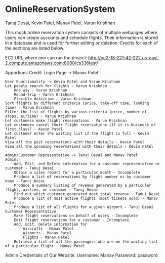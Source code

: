 # OnlineReservationSystem

Tanuj Desai, Kevin Patel, Manav Patel, Varun Krishnan

This mock online reservation system consists of multiple webpages where users can create accounts and schedule flights. Their information is stored in
a database and is used for further editing or deletion. Credits for each of the sections are listed below.

EC2 URL where one can run the project:
http://ec2-18-221-42-222.us-east-2.compute.amazonaws.com:8080/cs336test/

Apportions Credit:
Login Page -> Manav Patel 

	User Functionality -> Kevin Patel and Varun Krishnan		
	Let people search for flights - Varun Krishnan
		One way - Varun Krishnan
		Round-trip - Varun Krishnan
		Flexible date/time - Varun Krishnan
	Sort flights by different criteria (price, take-off time, landing time) - Varun Krishnan
	Filter the list of flights by various criteria (price, number of stops, airline) - Varun Krishnan
	Let customers make flight reservations - Varun Krishnan 
	Let customers cancel their flight reservations (if it is business or first class) - Kevin Patel
	Let customer enter the waiting list if the flight is full - Kevin Patel
	View all the past reservations with their details - Kevin Patel
	View all the upcoming reservations with their details - Kevin Patel
	
	Admin/Customer Representative -> Tanuj Desai and Manav Patel
	Admin:
		Add, Edit, and Delete information for a customer representative or customer - Tanuj Desai
		Obtain a sales report for a particular month - Incomplete
		Produce a list of reservations by flight number or by customer name - Tanuj Desai
		Produce a summary listing of revenue generated by a particular flight, airline, or customer - Tanuj Desai
		Find out which customer generated most total revenue - Tanuj Desai
		Produce a list of most active flights (most tickets sold) - Manav Patel
		Produce a list of all flights for a given airport - Tanuj Desai
	Customer Representative:
		Make flight reservations on behalf of users - Incomplete
		Edit flight reservations for a customer - Incomplete
		Add, Edit, Delete information for 
			Aircrafts - Manav Patel
			Airports - Manav Patel
			Flights - Manav Patel
		Retrieve a list of all the passengers who are on the waiting list of a particular flight - Manav Patel
  
Admin Credentials of Our Website:
Username: Manav
Password: password

